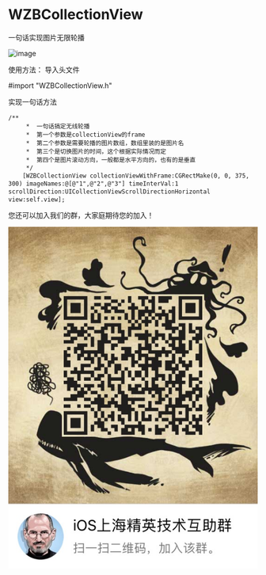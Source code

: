# WZBCollectionView
一句话实现图片无限轮播

![image](https://github.com/WZBbiao/WZBCollectionView/blob/master/01.png?raw=true)
 
使用方法：
导入头文件

#import "WZBCollectionView.h"

实现一句话方法

```
/**
     *  一句话搞定无线轮播
     *  第一个参数是collectionView的frame
     *  第二个参数是需要轮播的图片数组，数组里装的是图片名
     *  第三个是切换图片的时间，这个根据实际情况而定
     *  第四个是图片滚动方向，一般都是水平方向的，也有的是垂直
     */
    [WZBCollectionView collectionViewWithFrame:CGRectMake(0, 0, 375, 300) imageNames:@[@"1",@"2",@"3"] timeInterVal:1 scrollDirection:UICollectionViewScrollDirectionHorizontal view:self.view];
```


 您还可以加入我们的群，大家庭期待您的加入！
 
 ![image](https://raw.githubusercontent.com/WZBbiao/WZBSwitch/master/IMG_1850.JPG)
